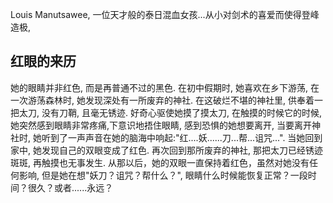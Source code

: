 Louis Manutsawee, 一位天才般的泰日混血女孩...从小对剑术的喜爱而使得登峰造极,

## 红眼的来历
她的眼睛并非红色, 而是再普通不过的黑色. 在初中假期时, 她喜欢在乡下游荡, 在一次游荡森林时, 她发现深处有一所废弃的神社. 在这破烂不堪的神社里, 供奉着一把太刀, 没有刀鞘, 且毫无锈迹. 好奇心驱使她摸了摸太刀, 在触摸的时候它的时候, 她突然感到眼睛非常疼痛,下意识地捂住眼睛, 感到恐惧的她想要离开, 当要离开神社时, 她听到了一声声音在她的脑海中响起:"红....妖......刀...帮...诅咒...". 当她回到家中, 她发现自己的双眼变成了红色. 再次回到那所废弃的神社, 那把太刀已经锈迹斑斑, 再触摸也无事发生. 从那以后，她的双眼一直保持着红色，虽然对她没有任何影响, 但是她在想"妖刀？诅咒？帮什么？", 眼睛什么时候能恢复正常？一段时间？很久？或者......永远？
